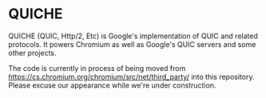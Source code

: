 # QUICHE

QUICHE (QUIC, Http/2, Etc) is Google's implementation of QUIC and related
protocols.  It powers Chromium as well as Google's QUIC servers and some other
projects.

The code is currently in process of being moved from
https://cs.chromium.org/chromium/src/net/third_party/ into this repository.
Please excuse our appearance while we're under construction.
